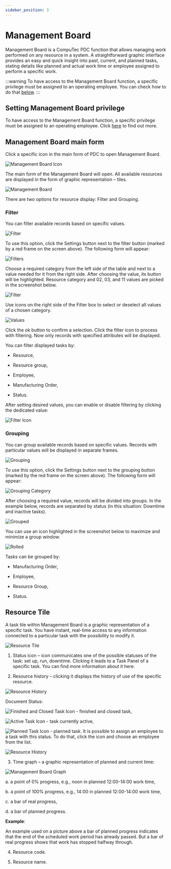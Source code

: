 ```yaml
---
sidebar_position: 3
---
```


# Management Board

Management Board is a CompuTec PDC function that allows managing work performed on any resource in a system. A straightforward graphic interface provides an easy and quick insight into past, current, and planned tasks, stating details like planned and actual work time or employee assigned to perform a specific work.

:::warning
To have access to the Management Board function, a specific privilege must be assigned to an operating employee. You can check how to do that [below](#setting-management-board-privilege).
:::

## Setting Management Board privilege

To have access to the Management Board function, a specific privilege must be assigned to an operating employee. Click [here](../administrator-guide/setting-up-the-application/setting-up-the-application.md#requirements) to find out more.

## Management Board main form

Click a specific icon in the main form of PDC to open Management Board.

![Management Board Icon](./media/management-board/management-board-icon.png)

The main form of the Management Board will open. All available resources are displayed in the form of graphic representation – tiles.

![Management Board](./media/management-board/pdc-management-board.png)

There are two options for resource display: Filter and Grouping.

### Filter

You can filter available records based on specific values.

![Filter](./media/management-board/management-board-filter.png)

To use this option, click the Settings button next to the filter button (marked by a red frame on the screen above). The following form will appear:

![Filters](./media/management-board/pdc-filters.png)

Choose a required category from the left side of the table and next to a value needed for it from the right side. After choosing the value, its button will be highlighted. Resource category and 02, 03, and 11 values are picked in the screenshot below.

![Filter](./media/management-board/pdc-filter.png)

Use icons on the right side of the Filter box to select or deselect all values of a chosen category.

![Values](./media/management-board/filters-chosen-values.png)

Click the ok button to confirm a selection. Click the filter icon to process with filtering. Now only records with specified attributes will be displayed.

You can filter displayed tasks by:

- Resource,

- Resource group,

- Employee,

- Manufacturing Order,

- Status.

After setting desired values, you can enable or disable filtering by clicking the dedicated value:

![Filter Icon](./media/management-board/filter-icon.png)

### Grouping

You can group available records based on specific values. Records with particular values will be displayed in separate frames.

![Grouping](./media/management-board/grouping.png)

To use this option, click the Settings button next to the grouping button (marked by the red frame on the screen above). The following form will appear:

![Grouping Category](./media/management-board/grouping-category.png)

After choosing a required value, records will be divided into groups. In the example below, records are separated by status (in this situation: Downtime and inactive tasks).

![Grouped](./media/management-board/management-board-grouped.png)

You can use an icon highlighted in the screenshot below to maximize and minimize a group window.

![Rolled](./media/management-board/management-board-grouped-rolled.png)

Tasks can be grouped by:

- Manufacturing Order,

- Employee,

- Resource Group,

- Status.

## Resource Tile

A task tile within Management Board is a graphic representation of a specific task. You have instant, real-time access to any information connected to a particular task with the possibility to modify it.

![Resource Tile](./media/management-board/management-board-resource-tile.png)

1. Status icon – icon communicates one of the possible statuses of the task: set up, run, downtime. Clicking it leads to a Task Panel of a specific task. You can find more information about it here.

2. Resource history – clicking it displays the history of use of the specific resource.

![Resource History](./media/management-board/management-board-resource-history.png)

Document Status:

![Finished and Closed Task Icon](./media/management-board/finished-closed-task-icon.jpg) - finished and closed task,

![Active Task Icon](./media/management-board/active-task-icon.jpg) - task currently active,

![Planned Task Icon](./media/management-board/planned-task-icon.jpg) - planned task. It is possible to assign an employee to a task with this status. To do that, click the icon and choose an employee from the list.

![Resource History](./media/management-board/resource-history-employee.png)

3. Time graph – a graphic representation of planned and current time:

![Management Board Graph](./media/management-board/management-board-graph.jpg)

a. a point of 0% progress, e.g., noon in planned 12:00-14:00 work time,

b. a point of 100% progress, e.g., 14:00 in planned 12:00-14:00 work time,

c. a bar of real progress,

d. a bar of planned progress.

**Example**:

An example used on a picture above a bar of planned progress indicates that the end of the scheduled work period has already passed. But a bar of real progress shows that work has stopped halfway through.

4. Resource code.

5. Resource name.

